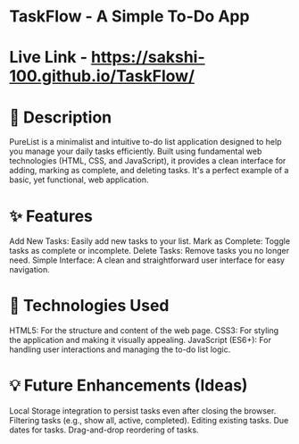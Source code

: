 # TaskFlow - A Simple To-Do App
# Live Link - https://sakshi-100.github.io/TaskFlow/
# 📝 Description
PureList is a minimalist and intuitive to-do list application designed to help you manage your daily tasks efficiently. Built using fundamental web technologies (HTML, CSS, and JavaScript), it provides a clean interface for adding, marking as complete, and deleting tasks. It's a perfect example of a basic, yet functional, web application.

# ✨ Features
  Add New Tasks: Easily add new tasks to your list.
  Mark as Complete: Toggle tasks as complete or incomplete.
  Delete Tasks: Remove tasks you no longer need.
  Simple Interface: A clean and straightforward user interface for easy navigation.

# 🚀 Technologies Used
  HTML5: For the structure and content of the web page.
  CSS3: For styling the application and making it visually appealing.
  JavaScript (ES6+): For handling user interactions and managing the to-do list logic.

# 💡 Future Enhancements (Ideas)
  Local Storage integration to persist tasks even after closing the browser.
  Filtering tasks (e.g., show all, active, completed).
  Editing existing tasks.
  Due dates for tasks.
  Drag-and-drop reordering of tasks.

